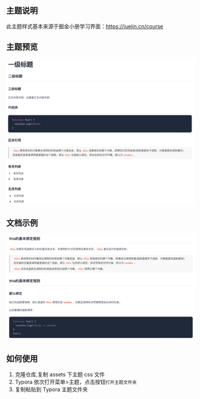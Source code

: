 ## 主题说明

此主题样式基本来源于掘金小册学习界面：https://juejin.cn/course

## 主题预览

![first](https://github.com/easylee1996/typora-juejin-theme/blob/main/imgs/first.png?raw=true)

## 文档示例

![second](https://github.com/easylee1996/typora-juejin-theme/blob/main/imgs/second.png?raw=true)

## 如何使用

1. 克隆仓库,复制 assets 下主题 css 文件
2. Typora 依次打开菜单>主题，点击按钮`打开主题文件夹`
3. 复制粘贴到 Typora 主题文件夹
